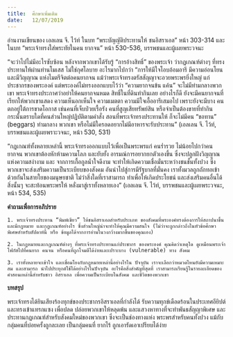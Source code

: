 ```yaml
---
title:  ศึกษาเพิ่มเติม
date:   12/07/2019
---
```


อ่านงานเขียนของ เอลเลน จี. ไว้ท์ ในบท “พระบัญญัติประทานให้ ชนอิสราเอล” หน้า 303-314 และในบท “พระเจ้าทรงใส่พระทัยในคน ยากจน” หน้า 530-536, บรรพชนและผู้เผยพระวจนะ

“จะว่าไปไม่มีอะไรซับซ้อน หลังจากพวกเขาได้รับรู้ “การอ้างสิทธิ์” ของพระเจ้า ว่ากฎเกณฑ์ต่างๆ ที่ทรงประทานให้ผ่านท่านโมเสส ไม่ใช่กุศโลบาย อะไรมากไปกว่า “การให้มีใจโอบอ้อมอารี มีความอ่อนโยน และมีวิญญาณ แห่งไมตรีจิตต่อคนยากจน แม้ว่าพระเจ้าทรงตรัสสัญญาจะอวยพระพรยิ่งใหญ่ แก่ประชากรของพระองค์ แต่พระองค์ไม่ทรงออกแบบไว้ว่า “ความยากจนข้น แค้น” จะไม่มีท่ามกลางพวกเขา พระเจ้าทรงประกาศว่าอย่าให้คนยากจนหมด สิทธิ์ในที่ดินทำกินเลย อย่างไรก็ดี ยังจะมีคนยากจนที่เรียกให้พวกเขาแสดง ความเห็นอกเห็นใจ ความเมตตา ความมีใจเอื้ออารีเสมอไป เพราะยังจะมีบาง คนตกอยู่ใต้การขาดโอกาส เช่นคนที่เจ็บป่วยเรื้อรัง คนที่สูญเสียทรัพย์สิน หรือจำเป็นต้องขายที่ทำกิน กระนั้นตราบใดที่คนส่วนใหญ่ปฏิบัติตามคำสั่ง สอนที่พระเจ้าทรงประทานให้ ก็จะไม่มีคน “ขอทาน” (beggars) ท่ามกลาง พวกเขา หรือไม่มีใครอดอยากไม่มีอาหารจะรับประทาน” (เอลเลน จี. ไว้ท์, บรรพชนและผู้เผยพราะวจนะ, หน้า 530, 531)

“กฎเกณฑ์ทั้งหลายเหล่านี้ พระเจ้าทรงออกแบบไว้เพื่อเป็นพระพรแก่ คนร่ำรวย ไม่น้อยไปกว่าคนยากจน พวกเขาต้องหักห้ามความโลภ และยับยั้ง อารมณ์การอยากยกตัวเองขึ้น ซึ่งจะปลูกฝังวิญญาณแห่งความสง่างาม และ จากการเกื้อกูลน้ำใจดีงาม จะทำให้เกิดความเชื่อมั่นระหว่างชนชั้นทั้งปวง ซึ่ง พวกเขาจะส่งเสริมความเป็นระเบียบของสังคม อันนำไปสู่การมีรัฐบาลที่มั่นคง เราทั้งมวลถูกถักทอเข้าด้วยกันในสายใยของมนุษยชาติ ไม่ว่าสิ่งใดที่เราสามารถ ทำเพื่อให้เกิดประโยชน์ และส่งเสริมคนอื่นได้ สิ่งนั้นๆ จะสะท้อนพระพรให้ หลั่งมาสู่เราทั้งหลายเอง” (เอลเลน จี. ไว้ท์, บรรพชนและผู้เผยพระวจนะ, หน้า 534, 535)

**คำถามเพื่อการอภิปราย**

`1. พระเจ้าทรงประทาน “พิมพ์เขียว” ให้ชนอิสราเอลสำหรับประเภท ของสังคมที่พระองค์ทรงต้องการให้สถาปนาขึ้น และมีกฎหมาย และกฎเกณฑ์อย่างไร ซึ่งส่วนใหญ่น่าจะทำให้คุณมีความสนใจ (ไม่ว่าจะถูกกล่าวถึงในหัวข้อศึกษาพิเศษสำหรับสัปดาห์นี้ หรือ ข้อมูลได้จากการอ่านในวงกว้างมากขึ้นของคุณเอง)`

`2. ในกฎหมายและกฎเกณฑ์ต่างๆ ที่พระเจ้าทรงประทานแก่ประชากร ของพระองค์ คุณคิดว่าเหตุใด ดูเหมือนพระเจ้าโฟกัสไปที่คนยาก คนจน หรือคนที่ถูกโจมตีได้ง่ายและเปราะบาง (vulnerable) ทาง สังคม`

`3. เราทั้งหลายจะเข้าใจ และเชื่อมโยงกับกฎหมายเหล่านี้อย่างไรใน ปัจจุบัน เราจะเลือกว่าหมวดไหนยังมีความเหมาะสม และสามารถ นำไปประยุกต์ใช้ได้อย่างไรในปัจจุบัน อะไรคือสิ่งสำคัญที่สุดที่ เราสามารถเรียนรู้ในรายละเอียดของคำสอนเหล่านี้สำหรับชาว อิสราเอล เพื่อความเป็นระเบียบในสังคม และชีวิตของพวกเขา`

**บทสรุป**

พระเจ้าทรงได้ยินเสียงร้องทุกข์ของประชากรอิสราเอลที่กำลังได้ รับความทุกข์เดือดร้อนในประเทศอียิปต์ และทรงเข้าแทรกแซง เพื่อปลด ปล่อยพวกเขาให้หลุดพ้น และแสวงหาทางที่จะทำพันธสัญญาพิเศษ และ ประทานกฎเกณฑ์สำหรับสังคมใหม่ของพวกเขา ซึ่งจะเป็นช่องทางแห่ง พระพรสำหรับคนทั้งปวง แม้กับกลุ่มคนที่บ่อยครั้งถูกละเลย เป็นกลุ่มคนที่ ยากไร้ ถูกเอารัดเอาเปรียบได้ง่าย